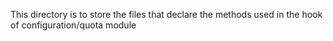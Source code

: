 This directory is to store the files that declare the methods used in the hook of configuration/quota module